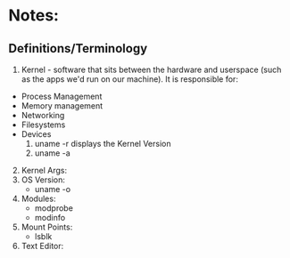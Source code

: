 # Notes: 

## Definitions/Terminology

1. Kernel - software that sits between the hardware and userspace (such as the apps we'd run on our machine). It is responsible for: 
- Process Management
- Memory management
- Networking
- Filesystems
- Devices
    1. uname -r displays the Kernel Version
    2. uname -a

2. Kernel Args: 
3. OS Version: 
	- uname -o
4. Modules: 
	- modprobe
	- modinfo
5. Mount Points: 
	- lsblk
6. Text Editor:

